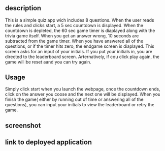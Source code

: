 # <My-Quiz>

## description

This is a simple quiz app wich includes 8 questions. When the user reads the rules and clicks start, a 5 sec countdown is displayed. When the countdown is depleted, the 60 sec game timer is diaplayed along with the trivia game itself. When you get an answer wrong, 10 seconds are subtracted from the game timer. When you have answered all of the questions, or if the timer hits zero, the endgame screen is diaplayed. This screen asks for an input of your initials. If you put your initials in, you are directed to the leaderboard screen. Arternatively, if cou click play again, the game will be reset aand you can try again.

## Usage

Simply click start when you launch the webpage, once the countdown ends, click on the answer you coose and the next one will be displayed. When you finish the game( either by running out of time or answering all of the questions), you can input your initials to view the leaderboard or retry the game.

## screenshot

## link to deployed application
